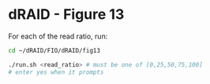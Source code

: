 # dRAID - Figure 13

For each of the read ratio, run:
```Bash
cd ~/dRAID/FIO/dRAID/fig13

./run.sh <read_ratio> # must be one of [0,25,50,75,100]
# enter yes when it prompts
```